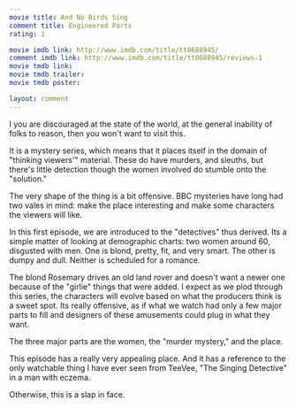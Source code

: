 ```yaml
---
movie title: And No Birds Sing
comment title: Engineered Parts
rating: 1

movie imdb link: http://www.imdb.com/title/tt0688945/
comment imdb link: http://www.imdb.com/title/tt0688945/reviews-1
movie tmdb link: 
movie tmdb trailer: 
movie tmdb poster: 

layout: comment
---
```


I you are discouraged at the state of the world, at the general inability of folks to reason, then you won't want to visit this.

It is a mystery series, which means that it places itself in the domain of "thinking viewers'" material. These do have murders, and sleuths, but there's little detection though the women involved do stumble onto the "solution."

The very shape of the thing is a bit offensive. BBC mysteries have long had two vales in mind: make the place interesting and make some characters the viewers will like.

In this first episode, we are introduced to the "detectives" thus derived. Its a simple matter of looking at demographic charts: two women around 60, disgusted with men. One is blond, pretty, fit, and very smart. The other is dumpy and dull. Neither is scheduled for a romance.

The blond Rosemary drives an old land rover and doesn't want a newer one because of the "girlie" things that were added. I expect as we plod through this series, the characters will evolve based on what the producers think is a sweet spot. Its really offensive, as if what we watch had only a few major parts to fill and designers of these amusements could plug in what they want.

The three major parts are the women, the "murder mystery," and the place.

This episode has a really very appealing place. And it has a reference to the only watchable thing I have ever seen from TeeVee, "The Singing Detective" in a man with eczema. 

Otherwise, this is a slap in face.